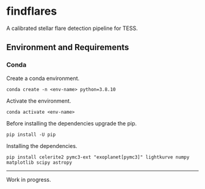 # findflares

A calibrated stellar flare detection pipeline for TESS.

## Environment and Requirements

### Conda

Create a conda environment.

`conda create -n <env-name> python=3.8.10`

Activate the environment.

`conda activate <env-name>`

Before installing the dependencies upgrade the pip.

`pip install -U pip`

Installing the dependencies.

`pip install celerite2 pymc3-ext "exoplanet[pymc3]" lightkurve numpy matplotlib scipy astropy`

---

Work in progress.
